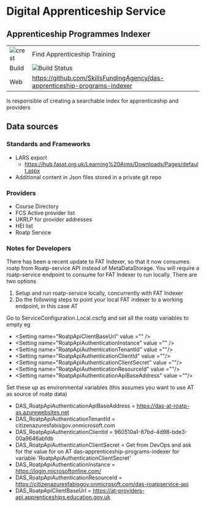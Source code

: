 # Digital Apprenticeship Service
## Apprenticeship Programmes Indexer


|               |               |
| ------------- | ------------- |
|![crest](https://assets.publishing.service.gov.uk/static/images/govuk-crest-bb9e22aff7881b895c2ceb41d9340804451c474b883f09fe1b4026e76456f44b.png)|Find Apprenticeship Training|
| Build | <img alt="Build Status" src="https://sfa-gov-uk.visualstudio.com/_apis/public/build/definitions/c39e0c0b-7aff-4606-b160-3566f3bbce23/165/badge" /> |
| Web  | https://github.com/SkillsFundingAgency/das-apprenticeship-programs-indexer  |
 
Is responsible of creating a searchable index for apprenticeship and providers 

## Data sources 

### Standards and Frameworks
- LARS export
	- https://hub.fasst.org.uk/Learning%20Aims/Downloads/Pages/default.aspx
- Additional content in Json files stored in a private git repo 

### Providers
- Course Directory
- FCS Active provider list
- UKRLP for provider addresses
- HEI list
- Roatp Service


### Notes for Developers
There has been a recent update to FAT Indexer, so that it now consumes roatp from Roatp-service API instead of MetaDataStorage.  You will require a roatp-service endpoint to consume for FAT Indexer to run locally.  There are two options
1. Setup and run roatp-service locally, concurrently with FAT Indexer
2. Do the following steps to point your local FAT indexer to a working endpoint, in this case AT

Go to ServiceConfiguration.Local.cscfg and set all the roatp variables to empty eg
 - &lt;Setting name=&quot;RoatpApiClientBaseUrl&quot; value =&quot;&quot; /&gt;
 - &lt;Setting name=&quot;RoatpApiAuthenticationInstance&quot;  value =&quot;&quot; /&gt;
 - &lt;Setting name=&quot;RoatpApiAuthenticationTenantId&quot;  value =&quot;&quot;/&gt;
 - &lt;Setting name=&quot;RoatpApiAuthenticationClientId&quot;  value =&quot;&quot;/&gt;
 - &lt;Setting name=&quot;RoatpApiAuthenticationClientSecret&quot;  value =&quot;&quot;/&gt;
 - &lt;Setting name=&quot;RoatpApiAuthenticationResourceId&quot;  value =&quot;&quot;/&gt;
 - &lt;Setting name=&quot;RoatpApiAuthenticationApiBaseAddress&quot;  value =&quot;&quot;/&gt;
  
  
Set these up as environmental variables (this assumes you want to use AT as source of roatp data)
- DAS_RoatpApiAuthenticationApiBaseAddress = https://das-at-roatp-as.azurewebsites.net
 - DAS_RoatpApiAuthenticationTenantId = citizenazuresfabisgov.onmicrosoft.com
 - DAS_RoatpApiAuthenticationClientId = 960510a1-87bd-4d98-bde3-00a9646abfdb
 - DAS_RoatpApiAuthenticationClientSecret	  = Get from DevOps and ask for the value for on AT das-apprenticeship-programs-indexer for variable 'RoatpApiAuthenticationClientSecret'
 - DAS_RoatpApiAuthenticationInstance = https://login.microsoftonline.com/
 - DAS_RoatpApiAuthenticationResourceId = https://citizenazuresfabisgov.onmicrosoft.com/das-roatpservice-api
 - DAS_RoatpApiClientBaseUrl = https://at-providers-api.apprenticeships.education.gov.uk
